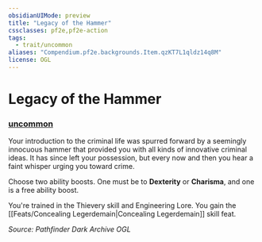 ```yaml
---
obsidianUIMode: preview
title: "Legacy of the Hammer"
cssclasses: pf2e,pf2e-action
tags:
  - trait/uncommon
aliases: "Compendium.pf2e.backgrounds.Item.qzKT7L1qldz14q8M"
license: OGL
---
```

# Legacy of the Hammer

### [uncommon](uncommon "Uncommon Rarity Trait")






Your introduction to the criminal life was spurred forward by a seemingly innocuous hammer that provided you with all kinds of innovative criminal ideas. It has since left your possession, but every now and then you hear a faint whisper urging you toward crime.

Choose two ability boosts. One must be to **Dexterity** or **Charisma**, and one is a free ability boost.

You're trained in the Thievery skill and Engineering Lore. You gain the [[Feats/Concealing Legerdemain|Concealing Legerdemain]] skill feat.

*Source: Pathfinder Dark Archive*
*OGL*